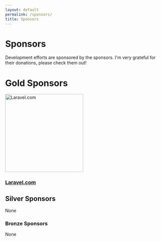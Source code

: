 ```yaml
---
layout: default
permalink: /sponsors/
title: Sponsors
---
```


# Sponsors

Development efforts are sponsored by the sponsors. I'm very grateful for their donations, please check them out! 

# Gold Sponsors

<a href="https://laravel.com/">
    <img src="/logo/laravel.svg" alt="Laravel.com" height="250px" />
    <h3>Laravel.com</h3>
</a>

## Silver Sponsors

None

### Bronze Sponsors

None
